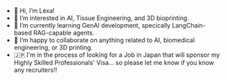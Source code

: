 - 👋 Hi, I’m Lexa!
- 👀 I’m interested in AI, Tissue Engineering, and 3D bioprinting.
- 🌱 I’m currently learning GenAI development, specically LangChain-based RAG-capable agents.
- 💞️ I’m happy to collaborate on anything related to AI, biomedical engineering, or 3D printing.
- 🇯🇵 I'm in the process of looking for a Job in Japan that will sponsor my Highly Skilled Professionals' Visa... so please let me know if you know any recruiters!!

<!---
Lexa-B/Lexa-B is a ✨ special ✨ repository because its `README.md` (this file) appears on your GitHub profile.
You can click the Preview link to take a look at your changes.
--->
